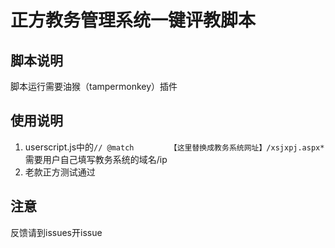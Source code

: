 # 正方教务管理系统一键评教脚本

## 脚本说明
脚本运行需要油猴（tampermonkey）插件


## 使用说明
 1. userscript.js中的`// @match        【这里替换成教务系统网址】/xsjxpj.aspx*`需要用户自己填写教务系统的域名/ip
 2. 老款正方测试通过

## 注意
反馈请到issues开issue
